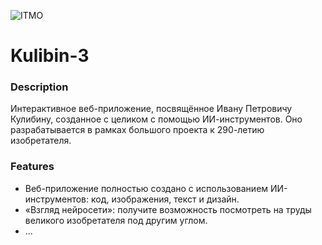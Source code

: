 ![ITMO](https://raw.githubusercontent.com/aimclub/open-source-ops/43bb283758b43d75ec1df0a6bb4ae3eb20066323/badges/ITMO_badge_rus.svg)

# Kulibin-3

### Description

Интерактивное веб-приложение, посвящённое Ивану Петровичу Кулибину, созданное с целиком с помощью ИИ-инструментов. Оно разрабатывается в рамках большого проекта к 290-летию изобретателя.

### Features

- Веб-приложение полностью создано с использованием ИИ-инструментов: код, изображения, текст и дизайн.
- «Взгляд нейросети»: получите возможность посмотреть на труды великого изобретателя под другим углом.
- ...

